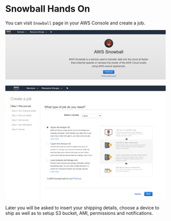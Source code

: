 # Snowball Hands On

You can visit `Snowball` page in your AWS Console and create a job.

![](images/2019-12-31-08-59-28.png)

![](images/2019-12-31-09-00-10.png)

Later you will be asked to insert your shipping details, choose a device to ship as well as to setup S3 bucket, AMI, permissions and notifications.